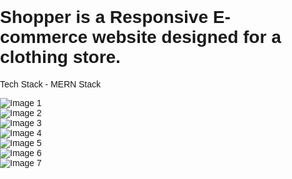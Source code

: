
<!DOCTYPE html>
<html lang="en">
<head>
  <meta charset="UTF-8">
  <meta name="viewport" content="width=device-width, initial-scale=1.0">
  <title>2-Column Image List</title>
  <style>
    body {
      font-family: Arial, sans-serif;
      margin: 0;
      padding: 0;
    }
  </style>
</head>
<body>
  <h1>Shopper is a Responsive E-commerce website designed for a clothing store.</h1>
  <p>Tech Stack - MERN Stack</p>
  <div class="image-list">
    <div class="image-item">
      <img src="https://drive.google.com/file/d/1onzmSqaHOvaek-ryKFh08qFf6wCpLlv-/view?usp=drive_link" alt="Image 1">
    </div>
    <div class="image-item">
      <img src="" alt="Image 2">
    </div>
    <div class="image-item">
      <img src="" alt="Image 3">
    </div>
    <div class="image-item">
      <img src="" alt="Image 4">
    </div>
    <div class="image-item">
      <img src="" alt="Image 5">
    </div>
    <div class="image-item">
      <img src="" alt="Image 6">
    </div>
    <div class="image-item">
      <img src="" alt="Image 7">
    </div>
  </div>
</body>
</html>
